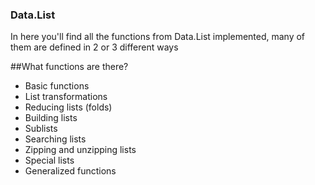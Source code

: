 ### Data.List

In here you'll find all the functions from Data.List implemented, many of them are defined in 2 or 3 different ways

##What functions are there?
   * Basic functions
   * List transformations
   * Reducing lists (folds)
   * Building lists
   * Sublists
   * Searching lists
   * Zipping and unzipping lists
   * Special lists
   * Generalized functions
